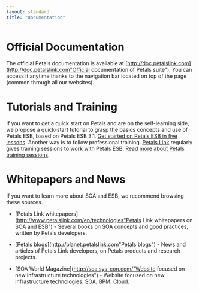 ```yaml
---
layout: standard
title: "Documentation"
--- 
```

# Official Documentation
The official Petals documentation is available at [http://doc.petalslink.com](http://doc.petalslink.com"Official documentation of Petals suite").
You can access it anytime thanks to the navigation bar located on top of the page (common through all our websites).

# Tutorials and Training
If you want to get a quick start on Petals and are on the self-learning side, we propose a quick-start tutorial to grasp the basics concepts and use of Petals ESB, based on Petals ESB 3.1.
[Get started on Petals ESB in five lessons](http://www.petalslink.com/starting-guide "Get started on Petals ESB in five lessons").
Another way is to follow professional training. [Petals Link](http://www.petalslink.com) regularly gives training sessions to work with Petals ESB. [Read more about Petals training sessions](http://www.petalslink.com/en/services/trainings "Petals Link's professional training sessions about Petals ESB").

# Whitepapers and News
If you want to learn more about SOA and ESB, we recommend browsing these sources.

* [Petals Link whitepapers](http://www.petalslink.com/en/technologies"Petals Link whitepapers on SOA and ESB") - Several books on SOA concepts and good practices, written by Petals developers.

* [Petals blogs](http://planet.petalslink.com"Petals blogs") - News and articles of Petals Link developers, on Petals products and research projects.

* [SOA World Magazine](http://soa.sys-con.com/"Website focused on new infrastructure technologies") - Website focused on new infrastructure technologies: SOA, BPM, Cloud.